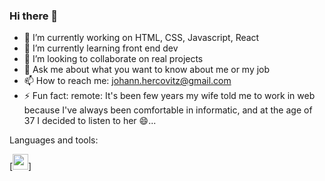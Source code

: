 ### Hi there 👋


- 🔭 I’m currently working on HTML, CSS, Javascript, React
- 🌱 I’m currently learning front end dev
- 👯 I’m looking to collaborate on real projects
- 💬 Ask me about what you want to know about me or my job
- 📫 How to reach me: johann.hercovitz@gmail.com
- ⚡ Fun fact: remote: It's been few years my wife told me to work in web because I've always been comfortable in informatic, and at the age of 37 I decided to listen to her 😄...  

Languages and tools:

[<img  width="25px" src="https://cdn.jsdelivr.net/gh/devicons/devicon/icons/vscode/vscode-original-wordmark.svg" />]
